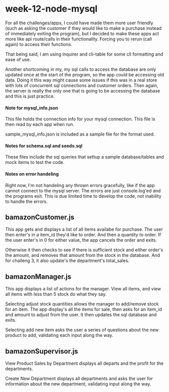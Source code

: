 # week-12-node-mysql

For all the challenges/apps, I could have made them more user friendly (such as asking the customer if they would like to make a purchase instead of immediately exiting the program), but I decided to make these apps act more like api route/calls in their functionality.  Forcing you to rerun (call again) to access their functions.

That being said, I am using inquirer and cli-table for some cli formatting and ease of use.

Another shortcoming in my, my sql calls to access the database are only updated once at the start of the program, so the app could be accessing old data.  Doing it this way might cause some issues if this was in a real store with lots of concurrent sql connections and customer orders.  Then again, the server is really the only one that is going to be accessing the database and this is just practice.

#### Note for mysql_info.json
This file holds the connection info for your mysql connection.  This file is then read by each app when run.

sample_mysql_info.json is included as a sample file for the format used.

#### Notes for schema.sql and seeds.sql

These files include the sql queries that settup a sample database/tables and mock items to test the code.

#### Notes on error handeling

Right now, I'm not handeling any thrown errors gracefully, like if the app cannot connect to the mysql server.  The errors are just console.log'ed and the programs exit.  This is due limited time to develop the code, not inability to handle the errors.

## bamazonCustomer.js

This app gets and displays a list of all items availabe for purchase.  The user then enter's in a item_id they'd like to order.  And then a quantity to order.  If the user enter's in 0 for either value, the app cancels the order and exits.

Otherwise it then checks to see if there is sufficient stock and either order's the amount, and removes that amount from the stock in the database.  And for challeng 3, it also update's the department's total_sales.

## bamazonManager.js

This app displays a list of actions for the manager.  View all items, and view all items with less than 5 stock do what they say. 

Selecting adjust stock quantities allows the manager to add/remove stock for an item.  The app display's all the items for sale, then asks for an item_id and amount to adjust from the user.  It then updates the sql database and exits.

Selecting add new item asks the user a series of questions about the new product to add, validating each input along the way.

## bamazonSupervisor.js

View Product Sales by Department displays all departs and the profit for the departments.

Create New Department displays all departments and asks the user for information about the new department, validating input along the way.